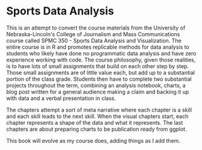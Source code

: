 # Sports Data Analysis

This is an attempt to convert the course materials from the University of Nebraska-Lincoln's College of Journalism and Mass Communications course called SPMC 350 - Sports Data Analysis and Visualization. The entire course is in R and promotes replicable methods for data analysis to students who likely have done no programmatic data analysis and have zero experience working with code. The course philosophy, given those realities, is to have lots of small assignments that build on each other step by step. Those small assignments are of little value each, but add up to a substantial portion of the class grade. Students then have to complete two substantial projects throughout the term, combining an analysis notebook, charts, a blog post written for a general audience making a claim and backing it up with data and a verbal presentation in class. 

The chapters attempt a sort of meta narrative where each chapter is a skill and each skill leads to the next skill. When the visual chapters start, each chapter represents a shape of the data and what it represents. The last chapters are about preparing charts to be publication ready from ggplot. 

This book will evolve as my course does, adding things as I add them. 